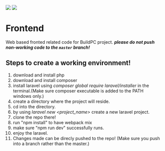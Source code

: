 ![](https://github.com/BuildPC/Frontend/workflows/Laravel_Tests/badge.svg)
![](https://github.com/BuildPC/Frontend/workflows/DigitalOcean_Deploy/badge.svg)

# Frontend
Web based fronted related code for BuildPC project.
***please do not push non-working code to the `master` branch!***

## Steps to create a working environment!

1. download and install php
2. download and install composer
3. install laravel using *composer global require laravel/installer* in the terminal.(Make sure composer executable is added to the PATH windows only.)
4. create a directory where the project will reside.
5. cd into the directory.
6. by using *laravel new <project_name>* create a new laravel project.
7. clone the repo there!
8. run "npm install" to have webpack mix
9. make sure "npm run dev" successfully runs.
10. enjoy the laravel.
11. Changes made can be direcly pushed to the repo! (Make sure you push into a branch rather than the master.)
